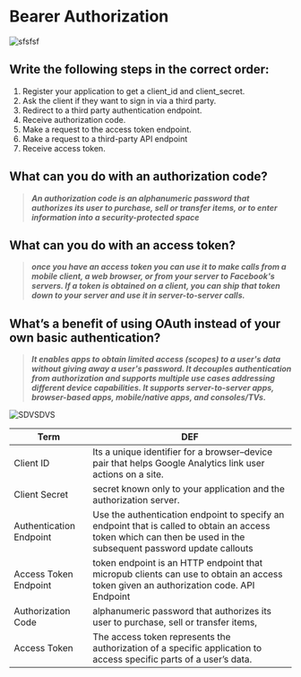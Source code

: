 
# Bearer Authorization

![sfsfsf](https://developer.atlassian.com/cloud/connect/images/connect-oauth-impersonation-flow.png)


## Write the following steps in the correct order:

1. Register your application to get a client_id and client_secret.
2. Ask the client if they want to sign in via a third party.
3. Redirect to a third party authentication endpoint.
4. Receive authorization code.
5. Make a request to the access token endpoint.
6. Make a request to a third-party API endpoint
7. Receive access token.

## What can you do with an authorization code?

> ***An authorization code is an alphanumeric password that authorizes its user to purchase, sell or transfer items, or to enter information into a security-protected space***

## What can you do with an access token?
> ***once you have an access token you can use it to make calls from a mobile client, a web browser, or from your server to Facebook's servers. If a token is obtained on a client, you can ship that token down to your server and use it in server-to-server calls.***

## What’s a benefit of using OAuth instead of your own basic authentication?
> ***It enables apps to obtain limited access (scopes) to a user's data without giving away a user's password. It decouples authentication from authorization and supports multiple use cases addressing different device capabilities. It supports server-to-server apps, browser-based apps, mobile/native apps, and consoles/TVs.***

![SDVSDVS](https://help.bizagi.com/bpm-suite/en/security_8.png)

Term|DEF 
---|-------------
Client ID|  Its a unique identifier for a browser–device pair that helps Google Analytics link user actions on a site. 
Client Secret| secret known only to your application and the authorization server. 
Authentication Endpoint| Use the authentication endpoint to specify an endpoint that is called to obtain an access token which can then be used in the subsequent password update callouts 
Access Token Endpoint| token endpoint is an HTTP endpoint that micropub clients can use to obtain an access token given an authorization code. API Endpoint| endpoint is one end of a communication channel.
Authorization Code| alphanumeric password that authorizes its user to purchase, sell or transfer items, 
Access Token | The access token represents the authorization of a specific application to access specific parts of a user’s data.

